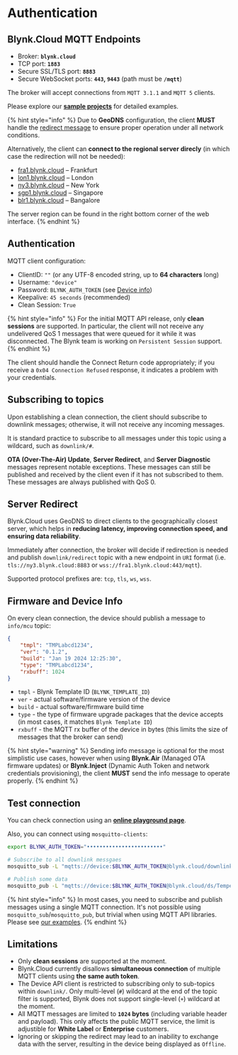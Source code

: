 # Authentication

## Blynk.Cloud MQTT Endpoints

* Broker: **`blynk.cloud`**
* TCP port: **`1883`**
* Secure SSL/TLS port: **`8883`**
* Secure WebSocket ports: **`443`, `9443`** (path must be **`/mqtt`**)

The broker will accept connections from `MQTT 3.1.1` and `MQTT 5` clients.

Please explore our [**sample projects**](https://github.com/Blynk-Technologies/Blynk-MQTT-Samples) for detailed examples.

{% hint style="info" %}
Due to **GeoDNS** configuration, the client **MUST** handle the [redirect message](#server-redirect) to ensure proper operation under all network conditions.

Alternatively, the client can **connect to the regional server direcly** (in which case the redirection will not be needed):

- [fra1.blynk.cloud](https://fra1.blynk.cloud/) – Frankfurt
- [lon1.blynk.cloud](https://lon1.blynk.cloud/) – London
- [ny3.blynk.cloud](https://ny3.blynk.cloud/) – New York
- [sgp1.blynk.cloud](https://sgp1.blynk.cloud/) – Singapore
- [blr1.blynk.cloud](https://blr1.blynk.cloud/) – Bangalore

The server region can be found in the right bottom corner of the web interface.
{% endhint %}

## Authentication

MQTT client configuration:

* ClientID: `""` (or any UTF-8 encoded string, up to **64 characters** long)
* Username: `"device"`
* Password: `BLYNK_AUTH_TOKEN` (see [Device info](../../getting-started/activating-devices/manual-device-activation.md#step-3-getting-auth-token))
* Keepalive: `45 seconds` (recommended)
* Clean Session: `True`

{% hint style="info" %}
For the initial MQTT API release, only **clean sessions** are supported. In particular, the client will not receive any undelivered QoS 1 messages that were queued for it while it was disconnected. The Blynk team is working on `Persistent Session` support.
{% endhint %}

The client should handle the Connect Return code appropriately; if you receive a `0x04 Connection Refused` response, it indicates a problem with your credentials.

## Subscribing to topics

Upon establishing a clean connection, the client should subscribe to downlink messages; otherwise, it will not receive any incoming messages.

It is standard practice to subscribe to all messages under this topic using a wildcard, such as `downlink/#`.

**OTA (Over-The-Air) Update**, **Server Redirect**, and **Server Diagnostic** messages represent notable exceptions.
These messages can still be published and received by the client even if it has not subscribed to them.
These messages are always published with QoS 0.

## Server Redirect

Blynk.Cloud uses GeoDNS to direct clients to the geographically closest server, which helps in **reducing latency, improving connection speed, and ensuring data reliability**.

Immediately after connection, the broker will decide if redirection is needed and publish `downlink/redirect` topic with a new endpoint in `URI` format (i.e. `tls://ny3.blynk.cloud:8883` or `wss://fra1.blynk.cloud:443/mqtt`).

Supported protocol prefixes are: `tcp`, `tls`, `ws`, `wss`.

## Firmware and Device Info

On every clean connection, the device should publish a message to `info/mcu` topic:

```json
{
    "tmpl": "TMPLabcd1234",
    "ver": "0.1.2",
    "build": "Jan 19 2024 12:25:30",
    "type": "TMPLabcd1234",
    "rxbuff": 1024
}
```

* `tmpl` - Blynk Template ID (`BLYNK_TEMPLATE_ID`)
* `ver` - actual software/firmware version of the device
* `build` - actual software/firmware build time
* `type` - the type of firmware upgrade packages that the device accepts (in most cases, it matches `Blynk Template ID`)
* `rxbuff` - the MQTT rx buffer of the device in bytes (this limits the size of messages that the broker can send)

{% hint style="warning" %}
Sending info message is optional for the most simplistic use cases, however when using **Blynk.Air** (Managed OTA firmware updates) or **Blynk.Inject** (Dynamic Auth Token and network credentials provisioning), the client **MUST** send the info message to operate properly.
{% endhint %}

## Test connection

You can check connection using an [**online playground page**](https://bit.ly/Blynk-MQTT-Playground).


Also, you can connect using `mosquitto-clients`:

```sh
export BLYNK_AUTH_TOKEN="••••••••••••••••••••••••"

# Subscribe to all downlink messgaes
mosquitto_sub -L "mqtts://device:$BLYNK_AUTH_TOKEN@blynk.cloud/downlink/#" -F "%t: %p"

# Publish some data
mosquitto_pub -L "mqtts://device:$BLYNK_AUTH_TOKEN@blynk.cloud/ds/Temperature" -m "21.3"
```

{% hint style="info" %}
In most cases, you need to subscribe and publish messages using a single MQTT connection.
It's not possible using `mosquitto_sub`/`mosquitto_pub`, but trivial when using MQTT API libraries.
Please see [our examples](https://github.com/Blynk-Technologies/Blynk-MQTT-Samples).
{% endhint %}

## Limitations

* Only **clean sessions** are supported at the moment.
* Blynk.Cloud currently disallows **simultaneous connection** of multiple MQTT clients using **the same auth token**.
* The Device API client is restricted to subscribing only to sub-topics within `downlink/`. Only multi-level (`#`) wildcard at the end of the topic filter is supported, Blynk does not support single-level (`+`) wildcard at the moment.
* All MQTT messages are limited to **`1024` bytes** (including variable header and payload). This only affects the public MQTT service, the limit is adjustible for **White Label** or **Enterprise** customers.
* Ignoring or skipping the redirect may lead to an inability to exchange data with the server, resulting in the device being displayed as `Offline`.

